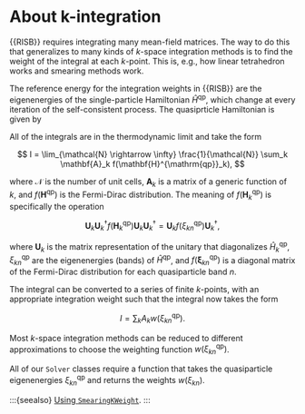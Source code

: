 # About k-integration

{{RISB}} requires integrating many mean-field matrices. 
The way to do this that generalizes to 
many kinds of $k$-space integration methods is to 
find the weight of the integral at each $k$-point. This is, e.g., how 
linear tetrahedron works and smearing methods work.

The reference energy for the integration weights in {{RISB}} are the 
eigenenergies of the single-particle Hamiltonian $\hat{H}^{\mathrm{qp}}$, 
which change at every iteration of the self-consistent process. The quasiprticle Hamiltonian is given by


All of the integrals are in the thermodynamic limit and take the form

$$
I = \lim_{\mathcal{N} \rightarrow \infty} 
\frac{1}{\mathcal{N}} \sum_k \mathbf{A}_k f(\mathbf{H}^{\mathrm{qp}}_k),
$$

where $\mathcal{N}$ is the number of unit cells, $\mathbf{A}_k$ is a matrix 
of a generic function of $k$, and $f(\mathbf{H}^{\mathrm{qp}})$ is the 
Fermi-Dirac distribution. The meaning of $f(\mathbf{H}^{\mathrm{qp}}_k)$ is 
specifically the operation

$$
\mathbf{U}^{}_k \mathbf{U}^{\dagger}_k f(\mathbf{H}^{\mathrm{qp}}_k) 
\mathbf{U}^{}_k \mathbf{U}^{\dagger}_k 
= \mathbf{U}^{}_k f(\xi^{\mathrm{qp}}_{kn}) \mathbf{U}^{\dagger}_k,
$$

where $\mathbf{U}_k$ is the matrix representation of the unitary that 
diagonalizes $\hat{H}^{\mathrm{qp}}_k$, $\xi^{\mathrm{qp}}_{kn}$ are 
the eigenenergies (bands) of $\hat{H}^{\mathrm{qp}}$, and 
$f(\mathbf{\xi}^{\mathrm{qp}}_{kn})$ is a diagonal matrix of the Fermi-Dirac 
distribution for each quasiparticle band $n$.

The integral can be converted to a series of finite $k$-points, with an 
appropriate integration weight such that the integral now takes the form 

$$
I = \sum_k A_k w(\xi^{\mathrm{qp}}_{kn}).
$$

Most $k$-space integration methods can be reduced to different approximations 
to choose the weighting function $w(\xi^{\mathrm{qp}}_{kn})$. 

All of our `Solver` classes 
require a function that takes the quasiparticle eigenenergies 
$\xi_{kn}^{\mathrm{qp}}$ and returns the weights $w(\xi_{kn})$.

:::{seealso}
[Using `SmearingKWeight`](../how-to/kweight.md).
:::